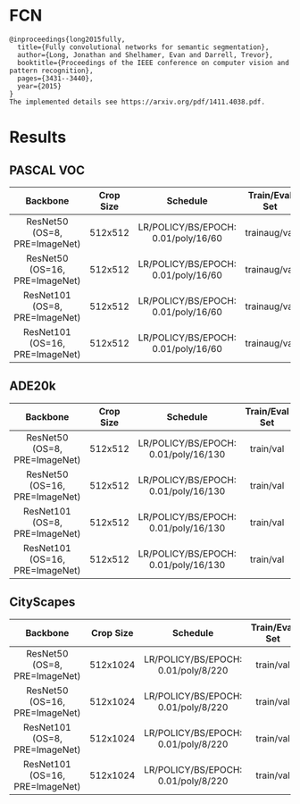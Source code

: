 # FCN
```
@inproceedings{long2015fully,
  title={Fully convolutional networks for semantic segmentation},
  author={Long, Jonathan and Shelhamer, Evan and Darrell, Trevor},
  booktitle={Proceedings of the IEEE conference on computer vision and pattern recognition},
  pages={3431--3440},
  year={2015}
}
The implemented details see https://arxiv.org/pdf/1411.4038.pdf.
```


# Results

## PASCAL VOC
| Backbone                        | Crop Size  | Schedule                             | Train/Eval Set  | mIoU   | FPS    |
| :-:                             | :-:        | :-:                                  | :-:             | :-:    | :-:    |
| ResNet50 (OS=8, PRE=ImageNet)   | 512x512    | LR/POLICY/BS/EPOCH: 0.01/poly/16/60  | trainaug/val    | 64.73% | -      |
| ResNet50 (OS=16, PRE=ImageNet)  | 512x512    | LR/POLICY/BS/EPOCH: 0.01/poly/16/60  | trainaug/val    | 66.80% | -      |
| ResNet101 (OS=8, PRE=ImageNet)  | 512x512    | LR/POLICY/BS/EPOCH: 0.01/poly/16/60  | trainaug/val    | 71.10% | -      |
| ResNet101 (OS=16, PRE=ImageNet) | 512x512    | LR/POLICY/BS/EPOCH: 0.01/poly/16/60  | trainaug/val    | 71.17% | -      |

## ADE20k
| Backbone                        | Crop Size  | Schedule                             | Train/Eval Set  | mIoU   | FPS    |
| :-:                             | :-:        | :-:                                  | :-:             | :-:    | :-:    |
| ResNet50 (OS=8, PRE=ImageNet)   | 512x512    | LR/POLICY/BS/EPOCH: 0.01/poly/16/130 | train/val       | 35.72% | -      |
| ResNet50 (OS=16, PRE=ImageNet)  | 512x512    | LR/POLICY/BS/EPOCH: 0.01/poly/16/130 | train/val       | 35.15% | -      |
| ResNet101 (OS=8, PRE=ImageNet)  | 512x512    | LR/POLICY/BS/EPOCH: 0.01/poly/16/130 | train/val       | 40.07% | -      |
| ResNet101 (OS=16, PRE=ImageNet) | 512x512    | LR/POLICY/BS/EPOCH: 0.01/poly/16/130 | train/val       | 38.67% | -      |

## CityScapes
| Backbone                        | Crop Size  | Schedule                             | Train/Eval Set  | mIoU   | FPS    |
| :-:                             | :-:        | :-:                                  | :-:             | :-:    | :-:    |
| ResNet50 (OS=8, PRE=ImageNet)   | 512x1024   | LR/POLICY/BS/EPOCH: 0.01/poly/8/220  | train/val       | -      | -      |
| ResNet50 (OS=16, PRE=ImageNet)  | 512x1024   | LR/POLICY/BS/EPOCH: 0.01/poly/8/220  | train/val       | -      | -      |
| ResNet101 (OS=8, PRE=ImageNet)  | 512x1024   | LR/POLICY/BS/EPOCH: 0.01/poly/8/220  | train/val       | -      | -      |
| ResNet101 (OS=16, PRE=ImageNet) | 512x1024   | LR/POLICY/BS/EPOCH: 0.01/poly/8/220  | train/val       | -      | -      |